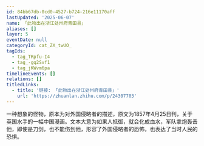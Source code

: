 ```yaml
---
id: 84bb67db-0cd0-4527-b724-216e11170aff
lastUpdated: '2025-06-07'
name: 「此物出在浙江处州府青田县」
aliases: []
layer: 5
eventDate: null
categoryId: cat_ZX_twUO_
tagIds:
  - tag_TRpfu-I4
  - tag_-gq2Svf1
  - tag_jKWvm6pa
timelineEvents: []
relations: []
titledLinks:
  - title: '链接: 「此物出在浙江处州府青田县」'
    url: 'https://zhuanlan.zhihu.com/p/24307703'
---
```

一种想象的怪物，原本为对外国侵略者的描述，原文为1857年4月25日刊，关于英国水手的一幅中国漫画。文本大意为如果人抵御，就会化成血水，军队拿炮轰击他，即使是刀剑，也不能伤到他，形容了外国侵略者的恐怖，也表达了当时人民的恐惧。
